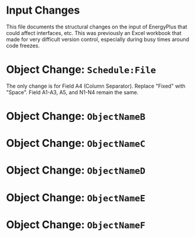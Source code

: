 Input Changes
=============

This file documents the structural changes on the input of EnergyPlus that could affect interfaces, etc.
This was previously an Excel workbook that made for very difficult version control, especially during busy times around code freezes.

# Object Change: `Schedule:File`

The only change is for Field A4 (Column Separator). Replace "Fixed" with "Space". Field A1-A3, A5, and N1-N4 remain the same.


# Object Change: `ObjectNameB`

# Object Change: `ObjectNameC`

# Object Change: `ObjectNameD`

# Object Change: `ObjectNameE`

# Object Change: `ObjectNameF`

